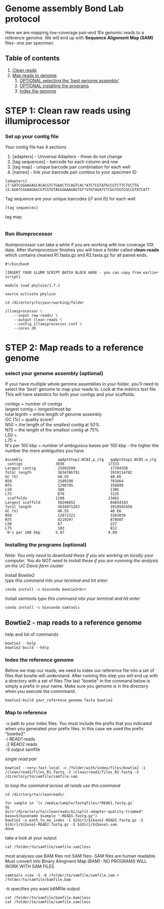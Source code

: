 # Genome assembly Bond Lab protocol 
Here we are mapping low-coverage pair-end 10x genomic reads to a reference genome. We will end up with **Sequence Alignment Map (SAM)** files- one per specimen. <br>

## Table of contents
1. [Clean reads](#cleaning)
2. [Map reads to genome](#mapping)  
    1. [OPTIONAL selecting the 'best genome assembly'](#choosegenome)
    2. [OPTIONAL installing the programs](#install)
    3. [Index the genome](#index) 


# STEP 1: Clean raw reads using illumiprocessor                                       

### Set up your contig file <a name="mapping"></a>
Your contig file has 4 sections 
1. [adapters] - Universal Adapters - these do not change 
2. [tag sequences] - barcode for each column and row
3. [tag map] - unique barcode pair combination for each well
4. [names] - link your barcode pair combos to your specimen ID

```
[adapters]
i7:GATCGGAAGAGCACACGTCTGAACTCCAGTCAC*ATCTCGTATGCCGTCTTCTGCTTG
i5:AGATCGGAAGAGCGTCGTGTAGGGAAAGAGTGT*GTGTAGATCTCGGTGGTCGCCGTATCATT
```
Tag sequence are your unique barcodes (i7 and i5) for each well
```
[tag sequences]
```
tag map
```

```

### Run illumprocessor 
illumiprocessor can take a while if you are working with low coverage 10X data. After illumiprocessor finishes you will have a folder called **clean-reads** which contains cleaned R1.fasta.gz and R2.fasta.gz for all paired ends. 

```
#!/bin/bash       

[INSERT YOUR SLURM SCRIPT BATCH BLOCK HERE - you can copy from earlier script]

module load phyluce/1.7.1

source activate phyluce

cd /directory/to/your/working/folder

illumiprocessor \
    --input raw-reads/ \
    --output clean-reads \
    --config illumiprocessor.conf \
    --cores 20
```

# STEP 2: Map reads to a reference genome <a name="mapping"></a>

### select your genome assembly (optional) <a name="choosegenome"></a>

If your have multiple whole genome assemblies in your folder, you'll need to select the 'best' genome to map your reads to. Look at the metrics text file. This will have statistics for both your contigs and your scaffolds.

contigs = number of contigs<br>
largest contig = longest/most bp<br>
total legnth = entire length of genome assembly<br>
GC (%) = quality score?<br>
N50 = the length of the smallest contig at 50% <br>
N75 = the length of the smallest contig at 75% <br>
L50 =<br>
L75 = <br>
N's per 100 kbp = number of ambiguious bases per 100 kbp - the higher the number the more ambiguities you have <br>
```
Assembly                qqAptStep1.NCBI.p_ctg   qqAptStep1.NCBI.a_ctg
 contigs               3036                    17333
Largest contig          25992589                17784358
Total length            3634786791              3919114782
GC (%)                  40.55                   40.66
N50                     2589198                 781664
N75                     1298795                 356880
L50                     380                     1305
L75                     876                     3125
 scaffolds             1198                    13461
Largest scaffold        58246652                84834143
Total length            3634971263              3919502458
GC (%)                  40.55                   40.66
N50                     12871321                3263039
N75                     4219297                 878507
L50                     67                      227
L75                     183                     812
 N's per 100 kbp       5.07                    9.89       
```

### Installing the programs (optional) <a name="install"></a>
_Note: You only need to download these if you are working on locally your computer. You do NOT need to install these if you are runnning the analysis on the UC Davis farm cluster_

Install Bowtie2<br>
_type this command into your terminal and hit enter_
```
conda install -c bioconda bowtie2<br>
```
Install samtools
_type this command into your terminal and hit enter_
```
conda install -c bioconda samtools
```

## Bowtie2 - map reads to a reference genome

help and list of commands
```
bowtie2 --help
bowtie2-build --help
```

### Index the reference genome

Before we map our reads, we need to index our reference file into a set of files that bowtie will understand. After running this step you will end up with a directory with a set of files The last "bowtie" in the command below is simply a prefix in your name. Make sure you genome is in the directory when you execute the commmand.

```
bowtie2-build your_reference_genome.fasta bowtie2
```
### Map to reference

-x path to your index files. You must include the prefix that you indicated when you generated your prefix files. In this case we used the prefix "bowtie2"<br>
-l READ1 reads<br>
-2 READ2 reads<br>
-S output samfile<br>

_single read pair_

```
bowtie2 --very-fast-local -x /folder/with/index/files/bowtie2 -1 /clean/read1/files_R1.fastq -2 /clean/read1/files_R2.fastq -S /directory/to/samfile/samfile.sam
```
_to loop the command across all reads use this command_

```
cd /dirctory/to/cleanreads/

for sample in `ls /media/sample/fastqfiles/*READ1.fastq.gz`
do
dir="/directory/to/cleanreads/$i/split-adapter-quality-trimmed"
base=$(basename $sample "-READ1.fastq.gz")
bowtie2 -x path_to_my_index -1 ${dir}/${base}-READ1.fastq.gz -2 ${dir}/${base}-READ2.fastq.gz -S ${dir}/${base}.sam
done
```

take a look at your output
```
cat /folder/to/samfile/samfile.sam|less
```

most analyses use BAM files not SAM files- SAM files are human readable. Must convert into Binary Alingment Map (BAM)- NO PROGRAMS WILL WORK WITH SAM FILES
```
samtools view -S -b /folder/to/samfile/samfile.sam > /folder/to/samfile/bamfile.bam
```
-b specifies you want bAMfile output

```
cat /folder/to/samfile/bamfile.bam|less
cat /folder/to/samfile/samfile.sam|less
```



